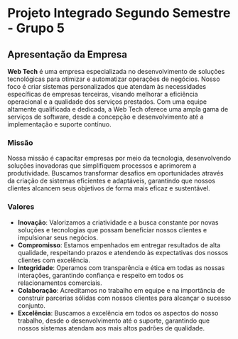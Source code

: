 # Projeto Integrado Segundo Semestre - Grupo 5
 
## Apresentação da Empresa
 
**Web Tech** é uma empresa especializada no desenvolvimento de soluções tecnológicas para otimizar e automatizar operações de negócios. Nosso foco é criar sistemas personalizados que atendam às necessidades específicas de empresas terceiras, visando melhorar a eficiência operacional e a qualidade dos serviços prestados. Com uma equipe altamente qualificada e dedicada, a Web Tech oferece uma ampla gama de serviços de software, desde a concepção e desenvolvimento até a implementação e suporte contínuo.
 
### Missão
 
Nossa missão é capacitar empresas por meio da tecnologia, desenvolvendo soluções inovadoras que simplifiquem processos e aprimorem a produtividade. Buscamos transformar desafios em oportunidades através da criação de sistemas eficientes e adaptáveis, garantindo que nossos clientes alcancem seus objetivos de forma mais eficaz e sustentável.
 
### Valores
 
- **Inovação**: Valorizamos a criatividade e a busca constante por novas soluções e tecnologias que possam beneficiar nossos clientes e impulsionar seus negócios.
- **Compromisso**: Estamos empenhados em entregar resultados de alta qualidade, respeitando prazos e atendendo às expectativas dos nossos clientes com excelência.
- **Integridade**: Operamos com transparência e ética em todas as nossas interações, garantindo confiança e respeito em todos os relacionamentos comerciais.
- **Colaboração**: Acreditamos no trabalho em equipe e na importância de construir parcerias sólidas com nossos clientes para alcançar o sucesso conjunto.
- **Excelência**: Buscamos a excelência em todos os aspectos do nosso trabalho, desde o desenvolvimento até o suporte, garantindo que nossos sistemas atendam aos mais altos padrões de qualidade.
